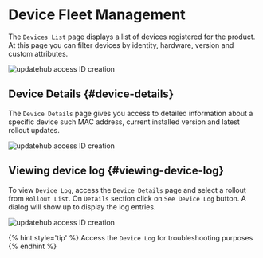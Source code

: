 # Device Fleet Management

The `Devices List` page displays a list of devices registered for the product.
At this page you can filter devices by identity, hardware, version and custom
attributes.

![updatehub access ID creation](/img/management-platform/devices-list-page.png)

## Device Details  {#device-details}

The `Device Details` page gives you access to detailed information about a
specific device such MAC address, current installed version and latest rollout
updates.

![updatehub access ID creation](/img/management-platform/device-details-page.png)

## Viewing device log {#viewing-device-log}

To view `Device Log`, access the `Device Details` page and select a rollout from
`Rollout List`. On `Details` section click on `See Device Log` button. A dialog
will show up to display the log entries.

![updatehub access ID creation](/img/management-platform/device-rollout-error.png)

{% hint style='tip' %}
Access the `Device Log` for troubleshooting purposes
{% endhint %}
